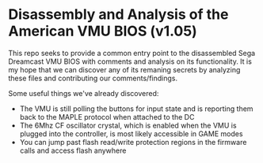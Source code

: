 # Disassembly and Analysis of the American VMU BIOS (v1.05)
This repo seeks to provide a common entry point to the disassembled Sega Dreamcast VMU BIOS with comments and analysis on its functionality. It is my hope that we can discover any of its remaning secrets by analyzing these files and contributing our comments/findings.

Some useful things we've already discovered:
- The VMU is still polling the buttons for input state and is reporting them back to the MAPLE protocol when attached to the DC
- The 6Mhz CF oscillator crystal, which is enabled when the VMU is plugged into the controller, is most likely accessible in GAME modes
- You can jump past flash read/write protection regions in the firmware calls and access flash anywhere


